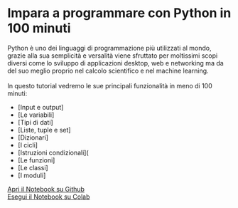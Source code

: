 # Impara a programmare con Python in 100 minuti

Python è uno dei linguaggi di programmazione più utilizzati al mondo, grazie alla sua semplicità e versalità viene sfruttato per moltissimi scopi diversi come lo sviluppo di applicazioni desktop, web e networking ma da del suo meglio proprio nel calcolo scientifico e nel machine learning. 
<br><br>
In questo tutorial vedremo le sue principali funzionalità in meno di 100 minuti:
- [Input e output]
- [Le variabili]
-  [Tipi di dati]
-  [Liste, tuple e set]
-  [Dizionari]
-  [I cicli]
-  [Istruzioni condizionali](
-  [Le funzioni]
-  [Le classi]
-  [I moduli]



[Apri il Notebook su Github](https://github.com/ProfAI/Python-in-100-minuti/blob/master/python_in_100_minuti.ipynb)
<br>
[Esegui il Notebook su Colab](https://colab.research.google.com/github/ProfAI/Python-in-100-minuti/blob/master/python_in_100_minuti.ipynb)
